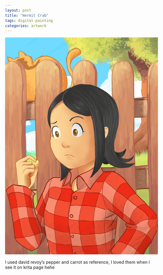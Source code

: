 ```yaml
---
layout: post
title: "Hermit Crab"
tags: digital-painting
categories: artwork
---
```


![Hermit Crab artwork](/assets/hermit-crab.png)

I used david revoy’s pepper and carrot as reference, I loved them when I see it on krita page hehe 
